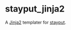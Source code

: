 # stayput\_jinja2

A [Jinja2](http://jinja.pocoo.org) templater for [stayput](https://github.com/veeti/stayput).
